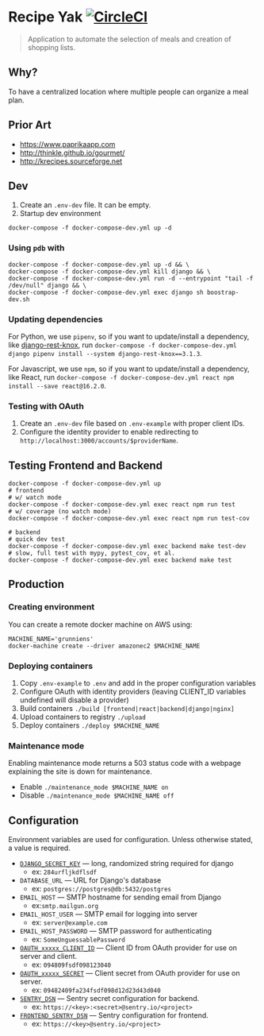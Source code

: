 # Recipe Yak [![CircleCI](https://circleci.com/gh/recipeyak/recipeyak.svg?style=svg)](https://circleci.com/gh/recipeyak/recipeyak)
> Application to automate the selection of meals and creation of shopping lists.

## Why?

To have a centralized location where multiple people can organize a meal plan.

## Prior Art

- <https://www.paprikaapp.com>
- <http://thinkle.github.io/gourmet/>
- <http://krecipes.sourceforge.net>

## Dev
1. Create an `.env-dev` file. It can be empty.
2. Startup dev environment
```
docker-compose -f docker-compose-dev.yml up -d
```

### Using `pdb` with
```
docker-compose -f docker-compose-dev.yml up -d && \
docker-compose -f docker-compose-dev.yml kill django && \
docker-compose -f docker-compose-dev.yml run -d --entrypoint "tail -f /dev/null" django && \
docker-compose -f docker-compose-dev.yml exec django sh boostrap-dev.sh
```

### Updating dependencies
For Python, we use `pipenv`, so if you want to update/install a dependency, like [django-rest-knox][drknox], run `docker-compose -f docker-compose-dev.yml django pipenv install --system django-rest-knox==3.1.3`.

For Javascript, we use `npm`, so if you want to update/install a dependency, like React, run `docker-compose -f docker-compose-dev.yml react npm install --save react@16.2.0`.

### Testing with OAuth
1. Create an `.env-dev` file based on `.env-example` with proper client IDs.
2. Configure the identity provider to enable redirecting to `http://localhost:3000/accounts/$providerName`.

## Testing Frontend and Backend

```
docker-compose -f docker-compose-dev.yml up
# frontend
# w/ watch mode
docker-compose -f docker-compose-dev.yml exec react npm run test
# w/ coverage (no watch mode)
docker-compose -f docker-compose-dev.yml exec react npm run test-cov

# backend
# quick dev test
docker-compose -f docker-compose-dev.yml exec backend make test-dev
# slow, full test with mypy, pytest_cov, et al.
docker-compose -f docker-compose-dev.yml exec backend make test
```

## Production
### Creating environment
You can create a remote docker machine on AWS using:
```
MACHINE_NAME='grunniens'
docker-machine create --driver amazonec2 $MACHINE_NAME
```

### Deploying containers

1. Copy `.env-example` to `.env` and add in the proper configuration variables
2. Configure OAuth with identity providers (leaving CLIENT_ID variables undefined will disable a provider)
3. Build containers `./build [frontend|react|backend|django|nginx]`
4. Upload containers to registry `./upload`
5. Deploy containers `./deploy $MACHINE_NAME`

### Maintenance mode

Enabling maintenance mode returns a 503 status code with a webpage explaining the site is down for maintenance.

- Enable `./maintenance_mode $MACHINE_NAME on`
- Disable `./maintenance_mode $MACHINE_NAME off`

## Configuration
Environment variables are used for configuration. Unless otherwise stated, a value is required.

- [`DJANGO_SECRET_KEY`][django-secret] — long, randomized string required for django
    + ex: `284urfljkdflsdf`
- `DATABASE_URL` — URL for Django's database
    + ex: `postgres://postgres@db:5432/postgres`
- `EMAIL_HOST` — SMTP hostname for sending email from Django
    + ex:`smtp.mailgun.org`
- `EMAIL_HOST_USER` — SMTP email for logging into server
    + ex: `server@example.com`
- `EMAIL_HOST_PASSWORD` — SMTP password for authenticating
    + ex: `SomeUnguessablePassword`
-   [`OAUTH_xxxxx_CLIENT_ID`][github-oauth] — Client ID from OAuth provider for use on server and client.
    +   ex: `094809fsdf098123040`
- [`OAUTH_xxxxx_SECRET`][github-oauth] — Client secret from OAuth provider for use on server.
    + ex: `09482409fa234fsdf098d12d23d43d040`
- [`SENTRY_DSN`][sentry-dsn] — Sentry secret configuration for backend.
    + ex: `https://<key>:<secret>@sentry.io/<project>`
- [`FRONTEND_SENTRY_DSN`][sentry-dsn] — Sentry configuration for frontend.
    + ex: `https://<key>@sentry.io/<project>`

[0]: https://docs.docker.com/engine/reference/builder/#dockerignore-file
[django-secret]: https://docs.djangoproject.com/en/dev/ref/settings/#std:setting-SECRET_KEY
[sentry-dsn]: https://docs.sentry.io/quickstart/#about-the-dsn
[github-redirect-uri]: https://developer.github.com/apps/building-oauth-apps/authorization-options-for-oauth-apps/#redirect-urls
[github-oauth]: https://developer.github.com/apps/building-oauth-apps/authorization-options-for-oauth-apps/#web-application-flow
[drknox]: https://github.com/James1345/django-rest-knox
